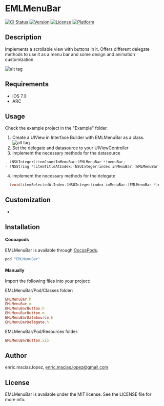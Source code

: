 # EMLMenuBar

[![CI Status](http://img.shields.io/travis/enric.macias.lopez/EMLMenuBar.svg?style=flat)](https://travis-ci.org/enric.macias.lopez/EMLMenuBar)
[![Version](https://img.shields.io/cocoapods/v/EMLMenuBar.svg?style=flat)](http://cocoapods.org/pods/EMLMenuBar)
[![License](https://img.shields.io/cocoapods/l/EMLMenuBar.svg?style=flat)](http://cocoapods.org/pods/EMLMenuBar)
[![Platform](https://img.shields.io/cocoapods/p/EMLMenuBar.svg?style=flat)](http://cocoapods.org/pods/EMLMenuBar)

## Description

Implements a scrollable view with buttons in it. Offers different delegate methods to use it as a menu bar and some design and animation customization.

![alt tag](https://raw.github.com/enricmacias/EMLMenuBar/master/Preview/usage1.png)

## Requirements

- iOS 7.0
- ARC

## Usage

Check the example project in the "Example" folder.

1. Create a UIView in Interface Builder with EMLMenuBar as a class.
![alt tag](https://raw.github.com/enricmacias/EMLMenuBar/master/Preview/preview.gif)
2. Set the delegate and datasource to your UIViewController
3. Implement the necessary methods for the datasource
```objective-c
- (NSUInteger)itemCountInMenuBar:(EMLMenuBar *)menuBar;
- (NSString *)itemTitleAtIndex:(NSUInteger)index inMenuBar:(EMLMenuBar *)menuBar;
```
4. Implement the necessary methods for the delegate
```objective-c
- (void)itemSelectedAtIndex:(NSUInteger)index inMenuBar:(EMLMenuBar *)menuBar;
```

## Customization

-

## Installation

#### Cocoapods

EMLMenuBar is available through [CocoaPods](http://cocoapods.org). 

```ruby
pod "EMLMenuBar"
```

#### Manually

Import the following files into your project:

EMLMenuBar/Pod/Classes folder:
```ruby
EMLMenuBar.h
EMLMenuBar.m
EMLMenuBarButton.h
EMLMenuBarButton.m
EMLMenuBarDataSource.h
EMLMenuBarDelegate.h
```
EMLMenuBar/Pod/Resources folder:
```ruby
EMLMenuBarButton.xib
```

## Author

enric.macias.lopez, enric.macias.lopez@gmail.com

## License

EMLMenuBar is available under the MIT license. See the LICENSE file for more info.
